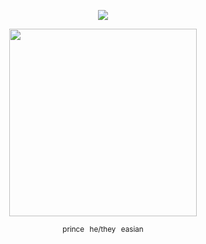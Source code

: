 <p align="center">
  <img src="https://komarev.com/ghpvc/?username=doukyuusei&base=1000&style=plastic&label=✦&color=787878">
</p>

<p align="center">
  <img src="https://i.imgur.com/2ZUIyjk.png" width="300">
</p>

<p align="center">
  <sub>prince⠀he/they⠀easian</sub>
</p>
